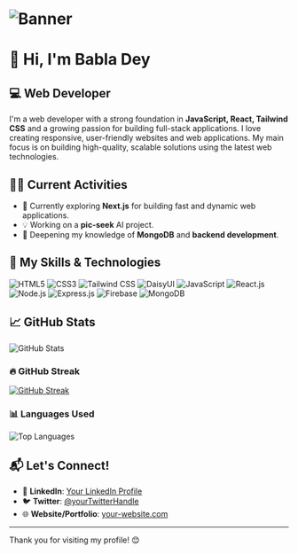 # ![Banner](https://your-banner-image-url.com)

# 👋 Hi, I'm Babla Dey 
## 💻 Web Developer 

I'm a web developer with a strong foundation in **JavaScript, React, Tailwind CSS** and a growing passion for building full-stack applications. I love creating responsive, user-friendly websites and web applications. My main focus is on building high-quality, scalable solutions using the latest web technologies.

## 🏃‍♂️ Current Activities
- 🚀 Currently exploring **Next.js** for building fast and dynamic web applications.
- 💡 Working on a **pic-seek** AI project.
- 🎯 Deepening my knowledge of **MongoDB** and **backend development**.

## 🔧 My Skills & Technologies

 ![HTML5](https://img.shields.io/badge/-HTML5-E34F26?style=flat&logo=html5&logoColor=white) 
 ![CSS3](https://img.shields.io/badge/-CSS3-1572B6?style=flat&logo=css3&logoColor=white) 
 ![Tailwind CSS](https://img.shields.io/badge/-Tailwind%20CSS-06B6D4?style=flat&logo=tailwindcss&logoColor=white) 
 ![DaisyUI](https://img.shields.io/badge/-DaisyUI-000000?style=flat&logo=data:image/svg+xml;base64,...) 
 ![JavaScript](https://img.shields.io/badge/-JavaScript-F7DF1E?style=flat&logo=javascript&logoColor=black) 
 ![React.js](https://img.shields.io/badge/-React.js-61DAFB?style=flat&logo=react&logoColor=black) 
 ![Node.js](https://img.shields.io/badge/-Node.js-339933?style=flat&logo=node.js&logoColor=white) 
 ![Express.js](https://img.shields.io/badge/-Express.js-000000?style=flat&logo=express&logoColor=white)
 ![Firebase](https://img.shields.io/badge/-Firebase-FFCA28?style=flat&logo=firebase&logoColor=black) 
 ![MongoDB](https://img.shields.io/badge/-MongoDB-47A248?style=flat&logo=mongodb&logoColor=white) 

## 📈 GitHub Stats
![GitHub Stats](https://github-readme-stats.vercel.app/api?username=babladey275&show_icons=true&hide_title=true&count_private=true&hide_border=true&theme=radical)

### 🔥 GitHub Streak
[![GitHub Streak](https://streak-stats.demolab.com?user=babladey275&theme=dark)](https://git.io/streak-stats)

### 📊 Languages Used
![Top Languages](https://github-readme-stats.vercel.app/api/top-langs/?username=babladey275&layout=compact&theme=radical)

## 📬 Let's Connect!
- 💼 **LinkedIn**: [Your LinkedIn Profile](#)
- 🐦 **Twitter**: [@yourTwitterHandle](#)
- 🌐 **Website/Portfolio**: [your-website.com](#)

---

Thank you for visiting my profile! 😊

